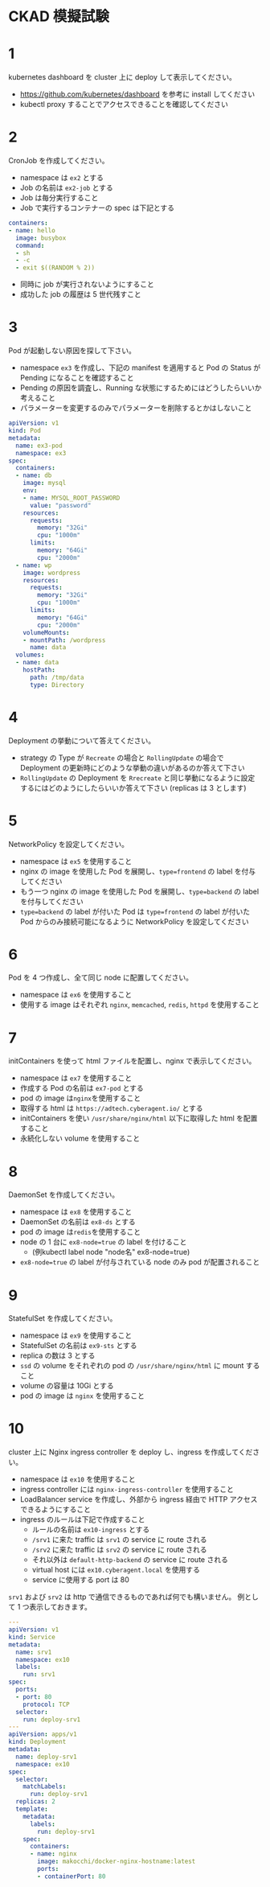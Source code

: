 # CKAD 模擬試験

# 1

kubernetes dashboard を cluster 上に deploy して表示してください。

- https://github.com/kubernetes/dashboard を参考に install してください
- kubectl proxy することでアクセスできることを確認してください

# 2

CronJob を作成してください。

- namespace は `ex2` とする
- Job の名前は `ex2-job` とする
- Job は毎分実行すること 
- Job で実行するコンテナーの spec は下記とする
```yaml
containers:
- name: hello
  image: busybox
  command:
  - sh
  - -c
  - exit $((RANDOM % 2))
 ```           
- 同時に job が実行されないようにすること
- 成功した job の履歴は 5 世代残すこと

# 3

Pod が起動しない原因を探して下さい。

- namespace `ex3` を作成し、下記の manifest を適用すると Pod の Status が Pending になることを確認すること
- Pending の原因を調査し、Running な状態にするためにはどうしたらいいか考えること
- パラメーターを変更するのみでパラメーターを削除するとかはしないこと

```yaml
apiVersion: v1
kind: Pod
metadata:
  name: ex3-pod
  namespace: ex3
spec:
  containers:
  - name: db
    image: mysql
    env:
    - name: MYSQL_ROOT_PASSWORD
      value: "password"
    resources:
      requests:
        memory: "32Gi"
        cpu: "1000m"
      limits:
        memory: "64Gi"
        cpu: "2000m"
  - name: wp
    image: wordpress
    resources:
      requests:
        memory: "32Gi"
        cpu: "1000m"
      limits:
        memory: "64Gi"
        cpu: "2000m"
    volumeMounts:
    - mountPath: /wordpress
      name: data
  volumes:
  - name: data
    hostPath:
      path: /tmp/data
      type: Directory
```

# 4

Deployment の挙動について答えてください。

- strategy の Type が `Recreate` の場合と `RollingUpdate` の場合で Deployment の更新時にどのような挙動の違いがあるのか答えて下さい
- `RollingUpdate` の Deployment を `Rrecreate` と同じ挙動になるように設定するにはどのようにしたらいいか答えて下さい (replicas は 3 とします)

# 5

NetworkPolicy を設定してください。

- namespace は `ex5` を使用すること
- nginx の image を使用した Pod を展開し、`type=frontend` の label を付与してください
- もう一つ nginx の image を使用した Pod を展開し、`type=backend` の label を付与してください
- `type=backend` の label が付いた Pod は `type=frontend` の label が付いた Pod からのみ接続可能になるように NetworkPolicy を設定してください

# 6

Pod を 4 つ作成し、全て同じ node に配置してください。

- namespace は `ex6` を使用すること
- 使用する image はそれぞれ `nginx`, `memcached`, `redis`, `httpd` を使用すること

# 7

initContainers を使って html ファイルを配置し、nginx で表示してください。

- namespace は `ex7` を使用すること
- 作成する Pod の名前は `ex7-pod` とする
- pod の image は`nginx`を使用すること
- 取得する html は `https://adtech.cyberagent.io/` とする
- initContainers を使い `/usr/share/nginx/html` 以下に取得した html を配置すること
- 永続化しない volume を使用すること

# 8

DaemonSet を作成してください。

- namespace は `ex8` を使用すること
- DaemonSet の名前は `ex8-ds` とする
- pod の image は`redis`を使用すること
- node の 1 台に `ex8-node=true` の label を付けること
  - (例kubectl label node "node名" ex8-node=true)
- `ex8-node=true` の label が付与されている node のみ pod が配置されること

# 9

StatefulSet を作成してください。

- namespace は `ex9` を使用すること
- StatefulSet の名前は `ex9-sts` とする
- replica の数は 3 とする
- `ssd` の volume をそれぞれの pod の `/usr/share/nginx/html` に mount すること
- volume の容量は 10Gi とする
- pod の image は `nginx` を使用すること

# 10

cluster 上に Nginx ingress controller を deploy し、ingress を作成してください。
- namespace は `ex10` を使用すること
- ingress controller には `nginx-ingress-controller` を使用すること
- LoadBalancer service を作成し、外部から ingress 経由で HTTP アクセスできるようにすること
- ingress のルールは下記で作成すること
  - ルールの名前は `ex10-ingress` とする
  - `/srv1` に来た traffic は `srv1` の service に route される
  - `/srv2` に来た traffic は `srv2` の service に route される
  - それ以外は `default-http-backend` の service に route される
  - virtual host には `ex10.cyberagent.local` を使用する
  - service に使用する port は 80

`srv1` および `srv2` は http で通信できるものであれば何でも構いません。
例として 1 つ表示しておきます。

```yaml
---
apiVersion: v1
kind: Service
metadata:
  name: srv1
  namespace: ex10
  labels:
    run: srv1
spec:
  ports:
  - port: 80
    protocol: TCP
  selector:
    run: deploy-srv1
---
apiVersion: apps/v1
kind: Deployment
metadata:
  name: deploy-srv1
  namespace: ex10
spec:
  selector:
    matchLabels:
      run: deploy-srv1
  replicas: 2
  template:
    metadata:
      labels:
        run: deploy-srv1
    spec:
      containers:
      - name: nginx
        image: makocchi/docker-nginx-hostname:latest
        ports:
        - containerPort: 80
```

